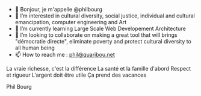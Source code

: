 - 👋 Bonjour, je m'appelle @philbourg
- 👀 I’m interested in cultural diversity, social justice, individual and cultural emancipation, computer engineering and Art 
- 🌱 I’m currently learning Large Scale Web Developement Architecture
- 💞️ I’m looking to collaborate on making a great tool that will brings "démocratie directe", eliminate poverty and protect cultural diversity to all human being
- 📫 How to reach me : phil@quaribou.net

La vraie richesse, c'est la différence
La santé et la famille d'abord 
Respect et rigueur
L'argent doit être utile 
Ça prend des vacances

Phil Bourg
<!---
philbourg/philbourg is a ✨ special ✨ repository because its `README.md` (this file) appears on your GitHub profile.
You can click the Preview link to take a look at your changes.
--->
